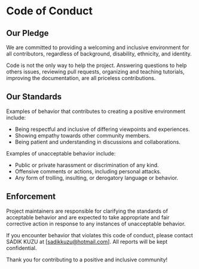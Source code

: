 # Code of Conduct

## Our Pledge

We are committed to providing a welcoming and inclusive environment for all contributors, regardless of background, disability, ethnicity, and identity.

Code is not the only way to help the project. Answering questions to help others issues, reviewing pull requests, organizing and teaching tutorials, improving the documentation, are all priceless contributions.

## Our Standards

Examples of behavior that contributes to creating a positive environment include:

- Being respectful and inclusive of differing viewpoints and experiences.
- Showing empathy towards other community members.
- Being patient and understanding in discussions and collaborations.

Examples of unacceptable behavior include:

- Public or private harassment or discrimination of any kind.
- Offensive comments or actions, including personal attacks.
- Any form of trolling, insulting, or derogatory language or behavior.

## Enforcement

Project maintainers are responsible for clarifying the standards of acceptable behavior and are expected to take appropriate and fair corrective action in response to any instances of unacceptable behavior.

If you encounter behavior that violates this code of conduct, please contact SADIK KUZU at [sadikkuzu@hotmail.com]. All reports will be kept confidential.

Thank you for contributing to a positive and inclusive community!

